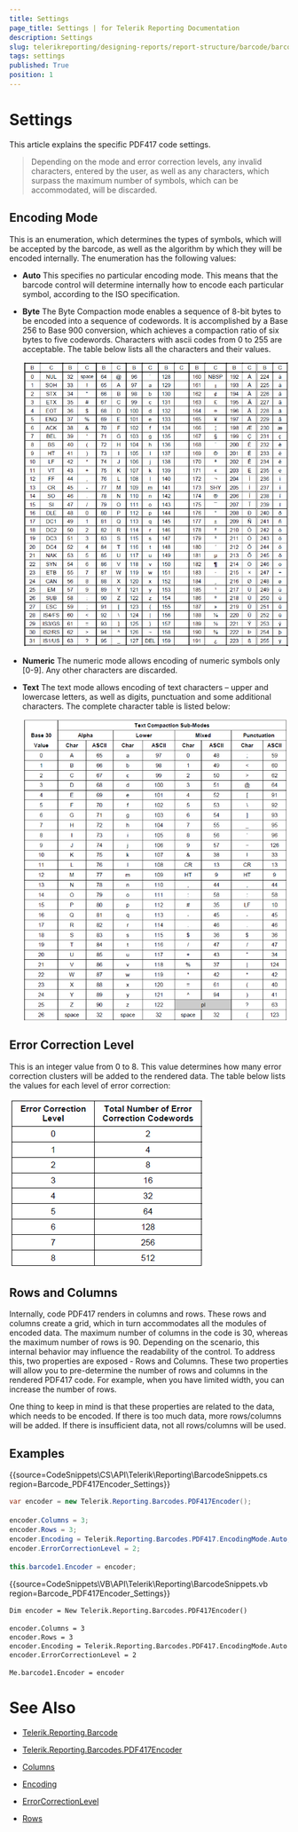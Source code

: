 ```yaml
---
title: Settings
page_title: Settings | for Telerik Reporting Documentation
description: Settings
slug: telerikreporting/designing-reports/report-structure/barcode/barcode-types/2d-barcodes/pdf417/settings
tags: settings
published: True
position: 1
---
```


# Settings



This article explains the specific PDF417 code settings.

> Depending on the mode and error correction levels, any invalid characters, entered by the user, as well            as any characters, which surpass the maximum number of symbols, which can be accommodated, will be discarded. 

## Encoding Mode

This is an enumeration, which determines the types of symbols, which will be accepted by the barcode, as well as                 the algorithm by which they will be encoded internally. The enumeration has the following values:             

* __Auto__ This specifies no particular encoding mode. This means that the barcode control will determine                      internally how to encode each particular symbol, according to the ISO specification.                   

* __Byte__ The Byte Compaction mode enables a sequence of 8-bit bytes to be encoded into a sequence of codewords.                          It is accomplished by a Base 256 to Base 900 conversion, which achieves a compaction ratio of six bytes to five codewords.                          Characters with ascii codes from 0 to 255 are acceptable. The table below lists all the characters and their values.                       

  ![barcode-pdf 417-table 1-byte](images/Barcodes/barcode-pdf417-table1-byte.png)

* __Numeric__ The numeric mode allows encoding of numeric symbols only [0-9]. Any other characters are discarded.                      

* __Text__ The text mode allows encoding of text characters – upper and lowercase letters, as well as digits,                          punctuation and some additional characters. The complete character table is listed below:                       

  ![barcode-pdf 417-table 2-text](images/Barcodes/barcode-pdf417-table2-text.png)

## Error Correction Level

This is an integer value from 0 to 8. This value determines how many error correction clusters will be              added to the rendered data. The table below lists the values for each level of error correction:              

  ![barcode-pdf 417-table 3-error-correction](images/Barcodes/barcode-pdf417-table3-error-correction.png)

## Rows and Columns

Internally, code PDF417 renders in columns and rows. These rows and columns create a grid, which in turn accommodates               all the modules of encoded data. The maximum number of columns in the code is 30, whereas the maximum number of rows is 90.              Depending on the scenario, this internal behavior may influence the readability of the control. To address this, two properties               are exposed - Rows and Columns. These two properties will allow you to pre-determine the number of rows and columns in               the rendered PDF417 code. For example, when you have limited width, you can increase the number of rows.            

One thing to keep in mind is that these properties are related to the data, which needs to be encoded.               If there is too much data, more rows/columns will be added. If there is insufficient data, not all rows/columns will be used.           

## Examples

{{source=CodeSnippets\CS\API\Telerik\Reporting\BarcodeSnippets.cs region=Barcode_PDF417Encoder_Settings}}
````cs
var encoder = new Telerik.Reporting.Barcodes.PDF417Encoder();

encoder.Columns = 3;
encoder.Rows = 3;
encoder.Encoding = Telerik.Reporting.Barcodes.PDF417.EncodingMode.Auto;
encoder.ErrorCorrectionLevel = 2;

this.barcode1.Encoder = encoder;
````
{{source=CodeSnippets\VB\API\Telerik\Reporting\BarcodeSnippets.vb region=Barcode_PDF417Encoder_Settings}}
````vbnet
Dim encoder = New Telerik.Reporting.Barcodes.PDF417Encoder()

encoder.Columns = 3
encoder.Rows = 3
encoder.Encoding = Telerik.Reporting.Barcodes.PDF417.EncodingMode.Auto
encoder.ErrorCorrectionLevel = 2

Me.barcode1.Encoder = encoder
````

# See Also
 

* [Telerik.Reporting.Barcode](/reporting/api/Telerik.Reporting.Barcode)  

* [Telerik.Reporting.Barcodes.PDF417Encoder](/reporting/api/Telerik.Reporting.Barcodes.PDF417Encoder)  

* [Columns](/reporting/api/Telerik.Reporting.Barcodes.PDF417Encoder#Telerik_Reporting_Barcodes_PDF417Encoder_Columns)  

* [Encoding](/reporting/api/Telerik.Reporting.Barcodes.PDF417Encoder#Telerik_Reporting_Barcodes_PDF417Encoder_Encoding)  

* [ErrorCorrectionLevel](/reporting/api/Telerik.Reporting.Barcodes.PDF417Encoder#Telerik_Reporting_Barcodes_PDF417Encoder_ErrorCorrectionLevel)  

* [Rows](/reporting/api/Telerik.Reporting.Barcodes.PDF417Encoder#Telerik_Reporting_Barcodes_PDF417Encoder_Rows)


